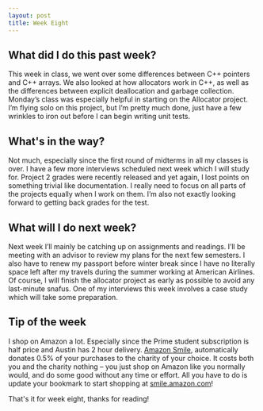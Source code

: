 ```yaml
---
layout: post
title: Week Eight
---
```


## What did I do this past week? ##

This week in class, we went over some differences between C++ pointers and C++ arrays. We also looked at how allocators work in C++, as well as the differences between explicit deallocation and garbage collection. Monday’s class was especially helpful in starting on the Allocator project. I’m flying solo on this project, but I’m pretty much done, just have a few wrinkles to iron out before I can begin writing unit tests. 

## What's in the way? ##

Not much, especially since the first round of midterms in all my classes is over. I have a few more interviews scheduled next week which I will study for. Project 2 grades were recently released and yet again, I lost points on something trivial like documentation. I really need to focus on all parts of the projects equally when I work on them. I’m also not exactly looking forward to getting back grades for the test.

## What will I do next week? ##

Next week I’ll mainly be catching up on assignments and readings. I’ll be meeting with an advisor to review my plans for the next few semesters. I also have to renew my passport before winter break since I have no literally space left after my travels during the summer working at American Airlines. Of course, I will finish the allocator project as early as possible to avoid any last-minute snafus. One of my interviews this week involves a case study which will take some preparation. 

## Tip of the week ##

I shop on Amazon a lot. Especially since the Prime student subscription is half price and Austin has 2 hour delivery. [Amazon Smile](http://smile.amazon.com/gp/chpf/about/ref=smi_aas_redirect), automatically donates 0.5% of your purchases to the charity of your choice. It costs both you and the charity nothing – you just shop on Amazon like you normally would, and do some good without any time or effort. All you have to do is update your bookmark to start shopping at [smile.amazon.com](smile.amazon.com)!

That's it for week eight, thanks for reading!
